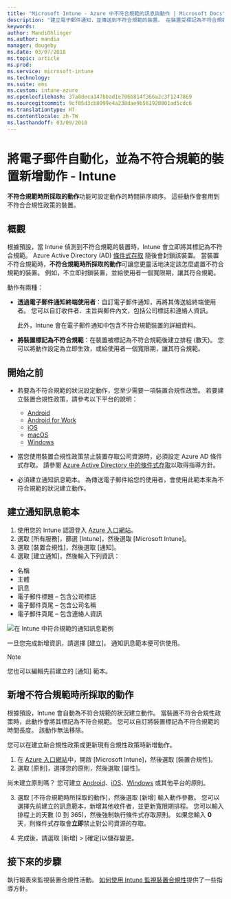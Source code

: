 ```yaml
---
title: "Microsoft Intune - Azure 中不符合規範的訊息與動作 | Microsoft Docs"
description: "建立電子郵件通知，並傳送到不符合規範的裝置。 在裝置受標記為不符合規範之後新增動作，例如新增寬限期以讓其符合規範，或建立排程來禁止存取，直到裝置符合規範為止。 在 Azure 中使用 Microsoft Intune 來執行。"
keywords: 
author: MandiOhlinger
ms.author: mandia
manager: dougeby
ms.date: 03/07/2018
ms.topic: article
ms.prod: 
ms.service: microsoft-intune
ms.technology: 
ms.suite: ems
ms.custom: intune-azure
ms.openlocfilehash: 37a8deca147bbad1e706b814f366a2c3f1247869
ms.sourcegitcommit: 9cf05d3cb8099e4a238dae9b561920801ad5cdc6
ms.translationtype: HT
ms.contentlocale: zh-TW
ms.lasthandoff: 03/09/2018
---
```

# <a name="automate-email-and-add-actions-for-noncompliant-devices---intune"></a>將電子郵件自動化，並為不符合規範的裝置新增動作 - Intune

**不符合規範時所採取的動作**功能可設定動作的時間排序順序。 這些動作會套用到不符合合規性政策的裝置。 

## <a name="overview"></a>概觀
根據預設，當 Intune 偵測到不符合規範的裝置時，Intune 會立即將其標記為不符合規範。 Azure Active Directory (AD) [條件式存取](https://docs.microsoft.com/azure/active-directory/active-directory-conditional-access-azure-portal) 隨後會封鎖該裝置。 當裝置不符合規範時，**不符合規範時所採取的動作**可讓您更靈活地決定該怎麼處置不符合規範的裝置。 例如，不立即封鎖裝置，並給使用者一個寬限期，讓其符合規範。

動作有兩種：

- **透過電子郵件通知終端使用者**：自訂電子郵件通知，再將其傳送給終端使用者。 您可以自訂收件者、主旨與郵件內文，包括公司標誌和連絡人資訊。

    此外，Intune 會在電子郵件通知中包含不符合規範裝置的詳細資料。

- **將裝置標記為不符合規範**：在裝置被標記為不符合規範後建立排程 (數天)。 您可以將動作設定為立即生效，或給使用者一個寬限期，讓其符合規範。

## <a name="before-you-begin"></a>開始之前

- 若要為不符合規範的狀況設定動作，您至少需要一項裝置合規性政策。 若要建立裝置合規性政策，請參考以下平台的說明：

  - [Android](compliance-policy-create-android.md)
  - [Android for Work](compliance-policy-create-android-for-work.md)
  - [iOS](compliance-policy-create-ios.md)
  - [macOS](compliance-policy-create-mac-os.md)
  - [Windows](compliance-policy-create-windows.md)

- 當您使用裝置合規性政策禁止裝置存取公司資源時，必須設定 Azure AD 條件式存取。 請參閱 [Azure Active Directory 中的條件式存取](https://docs.microsoft.com/azure/active-directory/active-directory-conditional-access-azure-portal)以取得指導方針。

- 必須建立通知訊息範本。 為傳送電子郵件給您的使用者，會使用此範本來為不符合規範的狀況建立動作。

## <a name="create-a-notification-message-template"></a>建立通知訊息範本

1. 使用您的 Intune 認證登入 [Azure 入口網站](https://portal.azure.com)。 
2. 選取 [所有服務]，篩選 [Intune]，然後選取 [Microsoft Intune]。
3. 選取 [裝置合規性]，然後選取 [通知]。 
4. 選取 [建立通知]，然後輸入下列資訊：

  - 名稱
  - 主體
  - 訊息
  - 電子郵件標題 – 包含公司標誌
  - 電子郵件頁尾 – 包含公司名稱
  - 電子郵件頁尾 – 包含連絡人資訊

  ![在 Intune 中符合規範的通知訊息範例](./media/actionsfornoncompliance-1.PNG)

一旦您完成新增資訊，請選擇 [建立]。 通知訊息範本便可供使用。

> [!NOTE]
> 您也可以編輯先前建立的 [通知] 範本。

## <a name="add-actions-for-noncompliance"></a>新增不符合規範時所採取的動作

根據預設，Intune 會自動為不符合規範的狀況建立動作。 當裝置不符合合規性政策時，此動作會將其標記為不符合規範。 您可以自訂將裝置標記為不符合規範的時間長度。 該動作無法移除。

您可以在建立新合規性政策或更新現有合規性政策時新增動作。 

1. 在 [Azure 入口網站](https://portal.azure.com)中，開啟 [Microsoft Intune]，然後選取 [裝置合規性]。
2. 選取 [原則]，選擇您的原則，然後選取 [屬性]。 

  尚未建立原則嗎？ 您可建立 [Android](compliance-policy-create-android.md)、[iOS](compliance-policy-create-ios.md)、[Windows](compliance-policy-create-windows.md) 或其他平台的原則。

3. 選取 [不符合規範時所採取的動作]，然後選取 [新增] 輸入動作參數。 您可以選擇先前建立的訊息範本，新增其他收件者，並更新寬限期排程。 您可以輸入排程上的天數 (0 到 365)，然後強制執行條件式存取原則。 如果您輸入 **0** 天，則條件式存取會**立即**禁止對公司資源的存取。

4. 完成後，請選取 [新增] > [確定]以儲存變更。

## <a name="next-steps"></a>接下來的步驟
執行報表來監視裝置合規性活動。 [如何使用 Intune 監視裝置合規性](device-compliance-monitor.md)提供了一些指導方針。
